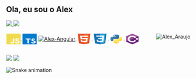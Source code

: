 ## Ola, eu sou o Alex
 <div>
  <a href="https://github.com/AlexAraujo">
  <img height="180em" src="https://github-readme-stats.vercel.app/api?username=AlexAraujo&show_icons=true&theme=dark&include_all_commits=true&count_private=true"/>
  <img height="180em" src="https://github-readme-stats.vercel.app/api/top-langs/?username=AlexAraujo&layout=compact&langs_count=7&theme=dark"/>
</div>
<div style="display: inline_block"><br>
  <img align="center" alt="Alex-Js" height="30" width="40" src="https://raw.githubusercontent.com/devicons/devicon/master/icons/javascript/javascript-plain.svg">
  <img align="center" alt="Alex-Ts" height="30" width="40" src="https://raw.githubusercontent.com/devicons/devicon/master/icons/typescript/typescript-plain.svg">
  <img align="center" alt="Alex-Angular" height="30" width="30" src="https://img.icons8.com/color/452/angularjs.png">
  <img align="center" alt="Alex-HTML" height="30" width="40" src="https://raw.githubusercontent.com/devicons/devicon/master/icons/html5/html5-original.svg">
  <img align="center" alt="Alex-CSS" height="30" width="40" src="https://raw.githubusercontent.com/devicons/devicon/master/icons/css3/css3-original.svg">
  <img align="center" alt="Alex-Python" height="30" width="40" src="https://raw.githubusercontent.com/devicons/devicon/master/icons/python/python-original.svg">
  <img align="center" alt="Alex-Csharp" height="30" width="40" src="https://raw.githubusercontent.com/devicons/devicon/master/icons/csharp/csharp-original.svg">
  <img align="right" alt="Alex_Araujo" src="https://cdn.discordapp.com/avatars/839669595823931432/d8f6f1c9bda11be756466472b8728737.png?size=128">
</div>
 
  ##
 
<div> 
  <a href="https://www.instagram.com/alex_araujo_junior/" target="_blank"><img src="https://img.shields.io/badge/-Instagram-%23E4405F?style=for-the-badge&logo=instagram&logoColor=white" target="_blank"></a>
 <a href="https://discord.gg/YFVjRzf7" target="_blank"><img src="https://img.shields.io/badge/Discord-7289DA?style=for-the-badge&logo=discord&logoColor=white" target="_blank"></a> 
 
  ![Snake animation](https://github.com/snake/AlexAraujo/blob/main/snake.svg)
 
</div>
